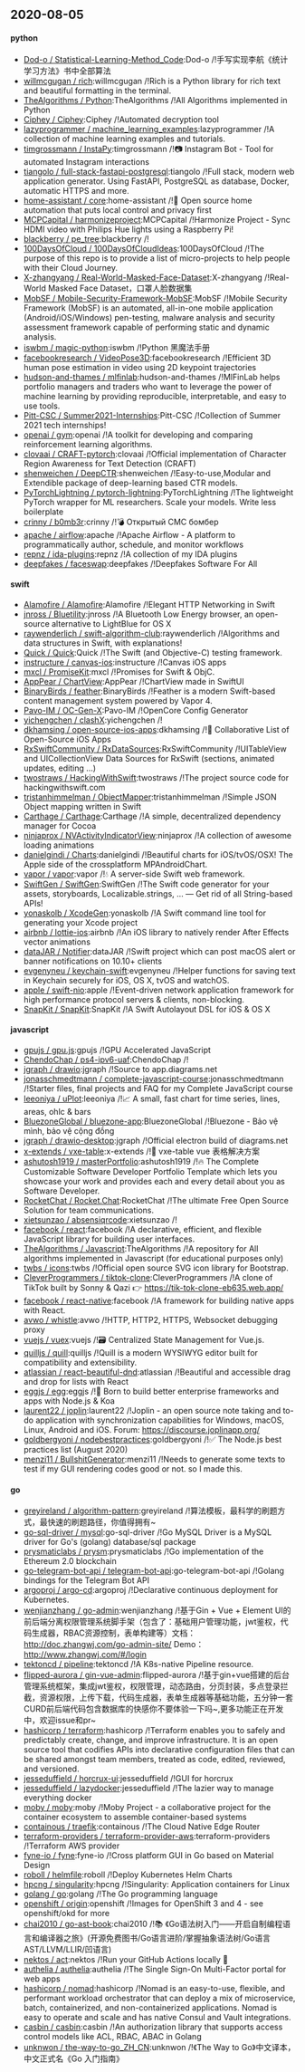 ## 2020-08-05

#### python
* [Dod-o / Statistical-Learning-Method_Code](https://github.com/Dod-o/Statistical-Learning-Method_Code):Dod-o /!手写实现李航《统计学习方法》书中全部算法
* [willmcgugan / rich](https://github.com/willmcgugan/rich):willmcgugan /!Rich is a Python library for rich text and beautiful formatting in the terminal.
* [TheAlgorithms / Python](https://github.com/TheAlgorithms/Python):TheAlgorithms /!All Algorithms implemented in Python
* [Ciphey / Ciphey](https://github.com/Ciphey/Ciphey):Ciphey /!Automated decryption tool
* [lazyprogrammer / machine_learning_examples](https://github.com/lazyprogrammer/machine_learning_examples):lazyprogrammer /!A collection of machine learning examples and tutorials.
* [timgrossmann / InstaPy](https://github.com/timgrossmann/InstaPy):timgrossmann /!📷
Instagram Bot - Tool for automated Instagram interactions
* [tiangolo / full-stack-fastapi-postgresql](https://github.com/tiangolo/full-stack-fastapi-postgresql):tiangolo /!Full stack, modern web application generator. Using FastAPI, PostgreSQL as database, Docker, automatic HTTPS and more.
* [home-assistant / core](https://github.com/home-assistant/core):home-assistant /!🏡
Open source home automation that puts local control and privacy first
* [MCPCapital / harmonizeproject](https://github.com/MCPCapital/harmonizeproject):MCPCapital /!Harmonize Project - Sync HDMI video with Philips Hue lights using a Raspberry Pi!
* [blackberry / pe_tree](https://github.com/blackberry/pe_tree):blackberry /!
* [100DaysOfCloud / 100DaysOfCloudIdeas](https://github.com/100DaysOfCloud/100DaysOfCloudIdeas):100DaysOfCloud /!The purpose of this repo is to provide a list of micro-projects to help people with their Cloud Journey.
* [X-zhangyang / Real-World-Masked-Face-Dataset](https://github.com/X-zhangyang/Real-World-Masked-Face-Dataset):X-zhangyang /!Real-World Masked Face Dataset，口罩人脸数据集
* [MobSF / Mobile-Security-Framework-MobSF](https://github.com/MobSF/Mobile-Security-Framework-MobSF):MobSF /!Mobile Security Framework (MobSF) is an automated, all-in-one mobile application (Android/iOS/Windows) pen-testing, malware analysis and security assessment framework capable of performing static and dynamic analysis.
* [iswbm / magic-python](https://github.com/iswbm/magic-python):iswbm /!Python 黑魔法手册
* [facebookresearch / VideoPose3D](https://github.com/facebookresearch/VideoPose3D):facebookresearch /!Efficient 3D human pose estimation in video using 2D keypoint trajectories
* [hudson-and-thames / mlfinlab](https://github.com/hudson-and-thames/mlfinlab):hudson-and-thames /!MlFinLab helps portfolio managers and traders who want to leverage the power of machine learning by providing reproducible, interpretable, and easy to use tools.
* [Pitt-CSC / Summer2021-Internships](https://github.com/Pitt-CSC/Summer2021-Internships):Pitt-CSC /!Collection of Summer 2021 tech internships!
* [openai / gym](https://github.com/openai/gym):openai /!A toolkit for developing and comparing reinforcement learning algorithms.
* [clovaai / CRAFT-pytorch](https://github.com/clovaai/CRAFT-pytorch):clovaai /!Official implementation of Character Region Awareness for Text Detection (CRAFT)
* [shenweichen / DeepCTR](https://github.com/shenweichen/DeepCTR):shenweichen /!Easy-to-use,Modular and Extendible package of deep-learning based CTR models.
* [PyTorchLightning / pytorch-lightning](https://github.com/PyTorchLightning/pytorch-lightning):PyTorchLightning /!The lightweight PyTorch wrapper for ML researchers. Scale your models. Write less boilerplate
* [crinny / b0mb3r](https://github.com/crinny/b0mb3r):crinny /!💣
Открытый СМС бомбер
* [apache / airflow](https://github.com/apache/airflow):apache /!Apache Airflow - A platform to programmatically author, schedule, and monitor workflows
* [repnz / ida-plugins](https://github.com/repnz/ida-plugins):repnz /!A collection of my IDA plugins
* [deepfakes / faceswap](https://github.com/deepfakes/faceswap):deepfakes /!Deepfakes Software For All

#### swift
* [Alamofire / Alamofire](https://github.com/Alamofire/Alamofire):Alamofire /!Elegant HTTP Networking in Swift
* [jnross / Bluetility](https://github.com/jnross/Bluetility):jnross /!A Bluetooth Low Energy browser, an open-source alternative to LightBlue for OS X
* [raywenderlich / swift-algorithm-club](https://github.com/raywenderlich/swift-algorithm-club):raywenderlich /!Algorithms and data structures in Swift, with explanations!
* [Quick / Quick](https://github.com/Quick/Quick):Quick /!The Swift (and Objective-C) testing framework.
* [instructure / canvas-ios](https://github.com/instructure/canvas-ios):instructure /!Canvas iOS apps
* [mxcl / PromiseKit](https://github.com/mxcl/PromiseKit):mxcl /!Promises for Swift & ObjC.
* [AppPear / ChartView](https://github.com/AppPear/ChartView):AppPear /!ChartView made in SwiftUI
* [BinaryBirds / feather](https://github.com/BinaryBirds/feather):BinaryBirds /!Feather is a modern Swift-based content management system powered by Vapor 4.
* [Pavo-IM / OC-Gen-X](https://github.com/Pavo-IM/OC-Gen-X):Pavo-IM /!OpenCore Config Generator
* [yichengchen / clashX](https://github.com/yichengchen/clashX):yichengchen /!
* [dkhamsing / open-source-ios-apps](https://github.com/dkhamsing/open-source-ios-apps):dkhamsing /!📱
Collaborative List of Open-Source iOS Apps
* [RxSwiftCommunity / RxDataSources](https://github.com/RxSwiftCommunity/RxDataSources):RxSwiftCommunity /!UITableView and UICollectionView Data Sources for RxSwift (sections, animated updates, editing ...)
* [twostraws / HackingWithSwift](https://github.com/twostraws/HackingWithSwift):twostraws /!The project source code for hackingwithswift.com
* [tristanhimmelman / ObjectMapper](https://github.com/tristanhimmelman/ObjectMapper):tristanhimmelman /!Simple JSON Object mapping written in Swift
* [Carthage / Carthage](https://github.com/Carthage/Carthage):Carthage /!A simple, decentralized dependency manager for Cocoa
* [ninjaprox / NVActivityIndicatorView](https://github.com/ninjaprox/NVActivityIndicatorView):ninjaprox /!A collection of awesome loading animations
* [danielgindi / Charts](https://github.com/danielgindi/Charts):danielgindi /!Beautiful charts for iOS/tvOS/OSX! The Apple side of the crossplatform MPAndroidChart.
* [vapor / vapor](https://github.com/vapor/vapor):vapor /!💧
A server-side Swift web framework.
* [SwiftGen / SwiftGen](https://github.com/SwiftGen/SwiftGen):SwiftGen /!The Swift code generator for your assets, storyboards, Localizable.strings, … — Get rid of all String-based APIs!
* [yonaskolb / XcodeGen](https://github.com/yonaskolb/XcodeGen):yonaskolb /!A Swift command line tool for generating your Xcode project
* [airbnb / lottie-ios](https://github.com/airbnb/lottie-ios):airbnb /!An iOS library to natively render After Effects vector animations
* [dataJAR / Notifier](https://github.com/dataJAR/Notifier):dataJAR /!Swift project which can post macOS alert or banner notifications on 10.10+ clients
* [evgenyneu / keychain-swift](https://github.com/evgenyneu/keychain-swift):evgenyneu /!Helper functions for saving text in Keychain securely for iOS, OS X, tvOS and watchOS.
* [apple / swift-nio](https://github.com/apple/swift-nio):apple /!Event-driven network application framework for high performance protocol servers & clients, non-blocking.
* [SnapKit / SnapKit](https://github.com/SnapKit/SnapKit):SnapKit /!A Swift Autolayout DSL for iOS & OS X

#### javascript
* [gpujs / gpu.js](https://github.com/gpujs/gpu.js):gpujs /!GPU Accelerated JavaScript
* [ChendoChap / ps4-ipv6-uaf](https://github.com/ChendoChap/ps4-ipv6-uaf):ChendoChap /!
* [jgraph / drawio](https://github.com/jgraph/drawio):jgraph /!Source to app.diagrams.net
* [jonasschmedtmann / complete-javascript-course](https://github.com/jonasschmedtmann/complete-javascript-course):jonasschmedtmann /!Starter files, final projects and FAQ for my Complete JavaScript course
* [leeoniya / uPlot](https://github.com/leeoniya/uPlot):leeoniya /!📈
A small, fast chart for time series, lines, areas, ohlc & bars
* [BluezoneGlobal / bluezone-app](https://github.com/BluezoneGlobal/bluezone-app):BluezoneGlobal /!Bluezone - Bảo vệ mình, bảo vệ cộng đồng
* [jgraph / drawio-desktop](https://github.com/jgraph/drawio-desktop):jgraph /!Official electron build of diagrams.net
* [x-extends / vxe-table](https://github.com/x-extends/vxe-table):x-extends /!🐬
vxe-table vue 表格解决方案
* [ashutosh1919 / masterPortfolio](https://github.com/ashutosh1919/masterPortfolio):ashutosh1919 /!🔥
The Complete Customizable Software Developer Portfolio Template which lets you showcase your work and provides each and every detail about you as Software Developer.
* [RocketChat / Rocket.Chat](https://github.com/RocketChat/Rocket.Chat):RocketChat /!The ultimate Free Open Source Solution for team communications.
* [xietsunzao / absensiqrcode](https://github.com/xietsunzao/absensiqrcode):xietsunzao /!
* [facebook / react](https://github.com/facebook/react):facebook /!A declarative, efficient, and flexible JavaScript library for building user interfaces.
* [TheAlgorithms / Javascript](https://github.com/TheAlgorithms/Javascript):TheAlgorithms /!A repository for All algorithms implemented in Javascript (for educational purposes only)
* [twbs / icons](https://github.com/twbs/icons):twbs /!Official open source SVG icon library for Bootstrap.
* [CleverProgrammers / tiktok-clone](https://github.com/CleverProgrammers/tiktok-clone):CleverProgrammers /!A clone of TikTok built by Sonny & Qazi
👉
https://tik-tok-clone-eb635.web.app/
* [facebook / react-native](https://github.com/facebook/react-native):facebook /!A framework for building native apps with React.
* [avwo / whistle](https://github.com/avwo/whistle):avwo /!HTTP, HTTP2, HTTPS, Websocket debugging proxy
* [vuejs / vuex](https://github.com/vuejs/vuex):vuejs /!🗃️
Centralized State Management for Vue.js.
* [quilljs / quill](https://github.com/quilljs/quill):quilljs /!Quill is a modern WYSIWYG editor built for compatibility and extensibility.
* [atlassian / react-beautiful-dnd](https://github.com/atlassian/react-beautiful-dnd):atlassian /!Beautiful and accessible drag and drop for lists with React
* [eggjs / egg](https://github.com/eggjs/egg):eggjs /!🥚
Born to build better enterprise frameworks and apps with Node.js & Koa
* [laurent22 / joplin](https://github.com/laurent22/joplin):laurent22 /!Joplin - an open source note taking and to-do application with synchronization capabilities for Windows, macOS, Linux, Android and iOS. Forum: https://discourse.joplinapp.org/
* [goldbergyoni / nodebestpractices](https://github.com/goldbergyoni/nodebestpractices):goldbergyoni /!✅
The Node.js best practices list (August 2020)
* [menzi11 / BullshitGenerator](https://github.com/menzi11/BullshitGenerator):menzi11 /!Needs to generate some texts to test if my GUI rendering codes good or not. so I made this.

#### go
* [greyireland / algorithm-pattern](https://github.com/greyireland/algorithm-pattern):greyireland /!算法模板，最科学的刷题方式，最快速的刷题路径，你值得拥有~
* [go-sql-driver / mysql](https://github.com/go-sql-driver/mysql):go-sql-driver /!Go MySQL Driver is a MySQL driver for Go's (golang) database/sql package
* [prysmaticlabs / prysm](https://github.com/prysmaticlabs/prysm):prysmaticlabs /!Go implementation of the Ethereum 2.0 blockchain
* [go-telegram-bot-api / telegram-bot-api](https://github.com/go-telegram-bot-api/telegram-bot-api):go-telegram-bot-api /!Golang bindings for the Telegram Bot API
* [argoproj / argo-cd](https://github.com/argoproj/argo-cd):argoproj /!Declarative continuous deployment for Kubernetes.
* [wenjianzhang / go-admin](https://github.com/wenjianzhang/go-admin):wenjianzhang /!基于Gin + Vue + Element UI的前后端分离权限管理系统脚手架（包含了：基础用户管理功能，jwt鉴权，代码生成器，RBAC资源控制，表单构建等）文档：http://doc.zhangwj.com/go-admin-site/ Demo： http://www.zhangwj.com/#/login
* [tektoncd / pipeline](https://github.com/tektoncd/pipeline):tektoncd /!A K8s-native Pipeline resource.
* [flipped-aurora / gin-vue-admin](https://github.com/flipped-aurora/gin-vue-admin):flipped-aurora /!基于gin+vue搭建的后台管理系统框架，集成jwt鉴权，权限管理，动态路由，分页封装，多点登录拦截，资源权限，上传下载，代码生成器，表单生成器等基础功能，五分钟一套CURD前后端代码包含数据库的快感你不要体验一下吗~,更多功能正在开发中，欢迎issue和pr~
* [hashicorp / terraform](https://github.com/hashicorp/terraform):hashicorp /!Terraform enables you to safely and predictably create, change, and improve infrastructure. It is an open source tool that codifies APIs into declarative configuration files that can be shared amongst team members, treated as code, edited, reviewed, and versioned.
* [jesseduffield / horcrux-ui](https://github.com/jesseduffield/horcrux-ui):jesseduffield /!GUI for horcrux
* [jesseduffield / lazydocker](https://github.com/jesseduffield/lazydocker):jesseduffield /!The lazier way to manage everything docker
* [moby / moby](https://github.com/moby/moby):moby /!Moby Project - a collaborative project for the container ecosystem to assemble container-based systems
* [containous / traefik](https://github.com/containous/traefik):containous /!The Cloud Native Edge Router
* [terraform-providers / terraform-provider-aws](https://github.com/terraform-providers/terraform-provider-aws):terraform-providers /!Terraform AWS provider
* [fyne-io / fyne](https://github.com/fyne-io/fyne):fyne-io /!Cross platform GUI in Go based on Material Design
* [roboll / helmfile](https://github.com/roboll/helmfile):roboll /!Deploy Kubernetes Helm Charts
* [hpcng / singularity](https://github.com/hpcng/singularity):hpcng /!Singularity: Application containers for Linux
* [golang / go](https://github.com/golang/go):golang /!The Go programming language
* [openshift / origin](https://github.com/openshift/origin):openshift /!Images for OpenShift 3 and 4 - see openshift/okd for more
* [chai2010 / go-ast-book](https://github.com/chai2010/go-ast-book):chai2010 /!📚
《Go语法树入门——开启自制编程语言和编译器之旅》(开源免费图书/Go语言进阶/掌握抽象语法树/Go语言AST/LLVM/LLIR/凹语言)
* [nektos / act](https://github.com/nektos/act):nektos /!Run your GitHub Actions locally
🚀
* [authelia / authelia](https://github.com/authelia/authelia):authelia /!The Single Sign-On Multi-Factor portal for web apps
* [hashicorp / nomad](https://github.com/hashicorp/nomad):hashicorp /!Nomad is an easy-to-use, flexible, and performant workload orchestrator that can deploy a mix of microservice, batch, containerized, and non-containerized applications. Nomad is easy to operate and scale and has native Consul and Vault integrations.
* [casbin / casbin](https://github.com/casbin/casbin):casbin /!An authorization library that supports access control models like ACL, RBAC, ABAC in Golang
* [unknwon / the-way-to-go_ZH_CN](https://github.com/unknwon/the-way-to-go_ZH_CN):unknwon /!《The Way to Go》中文译本，中文正式名《Go 入门指南》
